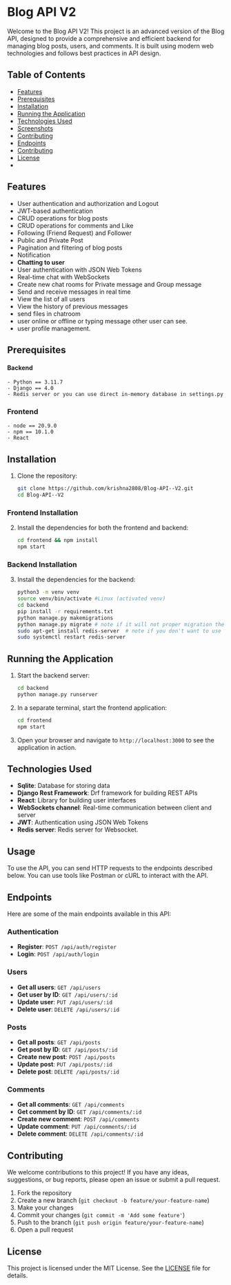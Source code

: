 # Blog API V2

Welcome to the Blog API V2! This project is an advanced version of the Blog API, designed to provide a comprehensive and efficient backend for managing blog posts, users, and comments. It is built using modern web technologies and follows best practices in API design.

## Table of Contents

- [Features](#features)
- [Prerequisites](#prerequisites)
- [Installation](#installation)
- [Running the Application](#running-the-application)
- [Technologies Used](#technologies-used)
- [Screenshots](#screenshots)
- [Contributing](#contributing)
- [Endpoints](#endpoints)
- [Contributing](#contributing)
- [License](#license)
- 

## Features

- User authentication and authorization and Logout
- JWT-based authentication
- CRUD operations for blog posts
- CRUD operations for comments and Like
- Following (Friend Request) and Follower
- Public and Private Post
- Pagination and filtering of blog posts
- Notification
- **Chatting to user**
- User authentication with JSON Web Tokens
- Real-time chat with WebSockets
- Create new chat rooms for Private message and Group message
- Send and receive messages in real time
- View the list of all users
- View the history of previous messages
- send files in chatroom
- user online or offline or typing message other user can see.
- user profile management.

## Prerequisites

#### Backend
    - Python == 3.11.7
    - Django == 4.0
    - Redis server or you can use direct in-memory database in settings.py
### Frontend
    - node == 20.9.0
    - npm == 10.1.0
    - React

## Installation

 1. Clone the repository:

    ```sh
    git clone https://github.com/krishna2808/Blog-API--V2.git
    cd Blog-API--V2
    ```

  ### Frontend Installation
  
  2. Install the dependencies for both the frontend and backend:
  
      ```sh
      cd frontend && npm install
      npm start
      ```

  ### Backend Installation
  
  3. Install the dependencies for the backend:
  
      ```sh
      python3 -m venv venv 
      source venv/bin/activate #Linux (activated venv)
      cd backend 
      pip install -r requirements.txt
      python manage.py makemigrations 
      python manage.py migrate # note if it will not proper migration then makemigrations and migrate with manually app
      sudo apt-get install redis-server  # note if you don't want to use redis then in-memory database for development environment. 
      sudo systemctl restart redis-server 
      ```

## Running the Application

1. Start the backend server:

    ```sh
    cd backend
    python manage.py runserver
    ```

2. In a separate terminal, start the frontend application:

    ```sh
    cd frontend
    npm start
    ```

3. Open your browser and navigate to `http://localhost:3000` to see the application in action.

## Technologies Used

- **Sqlite**:  Database for storing data
- **Django Rest Framework**: Drf framework for building REST APIs
- **React**: Library for building user interfaces
- **WebSockets channel**: Real-time communication between client and server
- **JWT**: Authentication using JSON Web Tokens
- **Redis server**: Redis server for Websocket.


## Usage

To use the API, you can send HTTP requests to the endpoints described below. You can use tools like Postman or cURL to interact with the API.

## Endpoints

Here are some of the main endpoints available in this API:

### Authentication

- **Register**: `POST /api/auth/register`
- **Login**: `POST /api/auth/login`

### Users

- **Get all users**: `GET /api/users`
- **Get user by ID**: `GET /api/users/:id`
- **Update user**: `PUT /api/users/:id`
- **Delete user**: `DELETE /api/users/:id`

### Posts

- **Get all posts**: `GET /api/posts`
- **Get post by ID**: `GET /api/posts/:id`
- **Create new post**: `POST /api/posts`
- **Update post**: `PUT /api/posts/:id`
- **Delete post**: `DELETE /api/posts/:id`

### Comments

- **Get all comments**: `GET /api/comments`
- **Get comment by ID**: `GET /api/comments/:id`
- **Create new comment**: `POST /api/comments`
- **Update comment**: `PUT /api/comments/:id`
- **Delete comment**: `DELETE /api/comments/:id`



## Contributing

We welcome contributions to this project! If you have any ideas, suggestions, or bug reports, please open an issue or submit a pull request.

1. Fork the repository
2. Create a new branch (`git checkout -b feature/your-feature-name`)
3. Make your changes
4. Commit your changes (`git commit -m 'Add some feature'`)
5. Push to the branch (`git push origin feature/your-feature-name`)
6. Open a pull request

## License

This project is licensed under the MIT License. See the [LICENSE](LICENSE) file for details.
